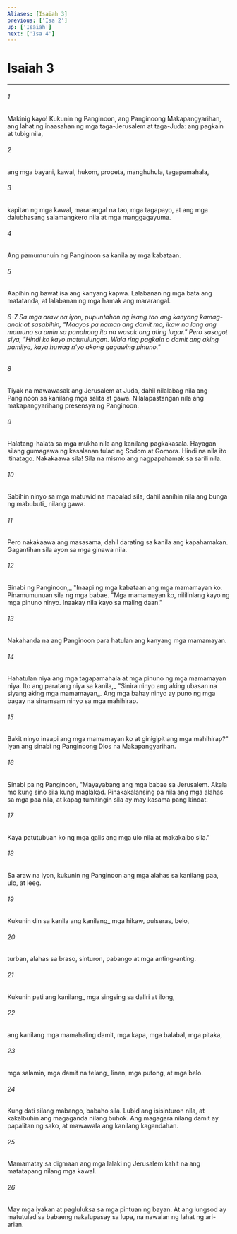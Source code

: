 ```yaml
---
Aliases: [Isaiah 3]
previous: ['Isa 2']
up: ['Isaiah']
next: ['Isa 4']
---
```

# Isaiah 3

***






















###### 1 










Makinig kayo! Kukunin ng Panginoon, ang Panginoong Makapangyarihan, ang lahat ng inaasahan ng mga taga-Jerusalem at taga-Juda: ang pagkain at tubig nila, 





















###### 2 










ang mga bayani, kawal, hukom, propeta, manghuhula, tagapamahala, 





















###### 3 










kapitan ng mga kawal, mararangal na tao, mga tagapayo, at ang mga dalubhasang salamangkero nila at mga manggagayuma. 





















###### 4 










Ang pamumunuin ng Panginoon sa kanila ay mga kabataan. 





















###### 5 










Aapihin ng bawat isa ang kanyang kapwa. Lalabanan ng mga bata ang matatanda, at lalabanan ng mga hamak ang mararangal.

###### 6-7 Sa mga araw na iyon, pupuntahan ng isang tao ang kanyang kamag-anak at sasabihin, "Maayos pa naman ang damit mo, ikaw na lang ang mamuno sa amin sa panahong ito na wasak ang ating lugar." Pero sasagot siya, "Hindi ko kayo matutulungan. Wala ring pagkain o damit ang aking pamilya, kaya huwag nʼyo akong gagawing pinuno." 





















###### 8 










Tiyak na mawawasak ang Jerusalem at Juda, dahil nilalabag nila ang Panginoon sa kanilang mga salita at gawa. Nilalapastangan nila ang makapangyarihang presensya ng Panginoon. 





















###### 9 










Halatang-halata sa mga mukha nila ang kanilang pagkakasala. Hayagan silang gumagawa ng kasalanan tulad ng Sodom at Gomora. Hindi na nila ito itinatago. Nakakaawa sila! Sila na mismo ang nagpapahamak sa sarili nila. 





















###### 10 










Sabihin ninyo sa mga matuwid na mapalad sila, dahil aanihin nila ang bunga ng mabubuti_ nilang gawa. 





















###### 11 










Pero nakakaawa ang masasama, dahil darating sa kanila ang kapahamakan. Gagantihan sila ayon sa mga ginawa nila. 





















###### 12 










Sinabi ng Panginoon,_ "Inaapi ng mga kabataan ang mga mamamayan ko. Pinamumunuan sila ng mga babae. "Mga mamamayan ko, nililinlang kayo ng mga pinuno ninyo. Inaakay nila kayo sa maling daan." 





















###### 13 










Nakahanda na ang Panginoon para hatulan ang kanyang mga mamamayan. 





















###### 14 










Hahatulan niya ang mga tagapamahala at mga pinuno ng mga mamamayan niya. Ito ang paratang niya sa kanila,_ "Sinira ninyo ang aking ubasan na siyang aking mga mamamayan_. Ang mga bahay ninyo ay puno ng mga bagay na sinamsam ninyo sa mga mahihirap. 





















###### 15 










Bakit ninyo inaapi ang mga mamamayan ko at ginigipit ang mga mahihirap?" Iyan ang sinabi ng Panginoong Dios na Makapangyarihan. 





















###### 16 










Sinabi pa ng Panginoon, "Mayayabang ang mga babae sa Jerusalem. Akala mo kung sino sila kung maglakad. Pinakakalansing pa nila ang mga alahas sa mga paa nila, at kapag tumitingin sila ay may kasama pang kindat. 





















###### 17 










Kaya patutubuan ko ng mga galis ang mga ulo nila at makakalbo sila." 





















###### 18 










Sa araw na iyon, kukunin ng Panginoon ang mga alahas sa kanilang paa, ulo, at leeg. 





















###### 19 










Kukunin din sa kanila ang kanilang_ mga hikaw, pulseras, belo, 





















###### 20 










turban, alahas sa braso, sinturon, pabango at mga anting-anting. 





















###### 21 










Kukunin pati ang kanilang_ mga singsing sa daliri at ilong, 





















###### 22 










ang kanilang mga mamahaling damit, mga kapa, mga balabal, mga pitaka, 





















###### 23 










mga salamin, mga damit na telang_ linen, mga putong, at mga belo. 





















###### 24 










Kung dati silang mabango, babaho sila. Lubid ang isisinturon nila, at kakalbuhin ang magaganda nilang buhok. Ang magagara nilang damit ay papalitan ng sako, at mawawala ang kanilang kagandahan. 





















###### 25 










Mamamatay sa digmaan ang mga lalaki ng Jerusalem kahit na ang matatapang nilang mga kawal. 





















###### 26 










May mga iyakan at pagluluksa sa mga pintuan ng bayan. At ang lungsod ay matutulad sa babaeng nakalupasay sa lupa, na nawalan ng lahat ng ari-arian.
